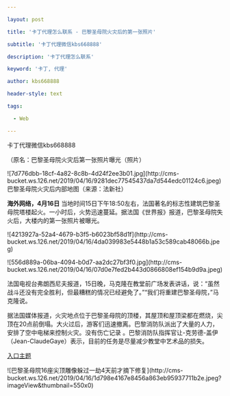 ---
layout: post
title: '卡丁代理怎么联系 - 巴黎圣母院火灾后的第一张照片'
subtitle: '卡丁代理微信kbs668888'
description: '卡丁代理怎么联系'
keyword: '卡丁, 代理'
author: kbs668888
header-style: text
tags:
  - Web
---
卡丁代理微信kbs668888

（原名：巴黎圣母院火灾后第一张照片曝光（照片）

![7d776dbb-18cf-4a82-8c8b-4d24f2ee3b01.jpg](http://cms-
bucket.ws.126.net/2019/04/16/9281dec77545437da7d544edc01124c6.jpeg)巴黎圣母院火灾后内部地图（来源：法新社）

 **海外网络，4月16日**
当地时间15日下午18:50左右，法国著名的标志性建筑巴黎圣母院塔楼起火。一小时后，火势迅速蔓延。据法国《世界报》报道，巴黎圣母院失火后，大楼内的第一张照片被曝光。

![4213927a-52a4-4679-b3f5-b6023bf58d1f](http://cms-
bucket.ws.126.net/2019/04/16/4da039983e5448b1a53c589cab48066b.jpeg)

![556d889a-06ba-4094-b0d7-aa2dc27bf3f0.jpg](http://cms-
bucket.ws.126.net/2019/04/16/07d0e7fed2b443d0866808ef154b9d9a.jpeg)

法国电视台弗朗西尼夫报道，15日晚，马克隆在教堂前广场发表讲话，说：“虽然战斗还没有完全胜利，但最糟糕的情况已经避免了。”“我们将重建巴黎圣母院，”马克隆说。

据法国媒体报道，火灾地点位于巴黎圣母院的顶楼，其屋顶和屋顶梁都在燃烧，尖顶在20点前倒塌。大火过后，游客们迅速撤离。巴黎消防队派出了大量的人力，安排了空中电梯来控制火灾。没有伤亡记录
。巴黎消防队指挥官让-克劳德-盖伊（Jean-ClaudeGaye）表示，目前的任务是尽量减少教堂中艺术品的损失。

[入口主题](https://c.m.163.com/news/s/S1555365015240.html)

![巴黎圣母院16座尖顶雕像躲过一劫4天前才摘下修复](http://cms-
bucket.ws.126.net/2019/04/16/1d798e4167e8456a863eb95937711b2e.jpeg?imageView&thumbnail=550x0)  

  

